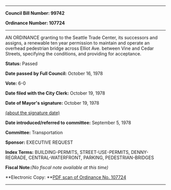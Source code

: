 

********

**Council Bill Number: 99742**
   
**Ordinance Number: 107724**
********

 AN ORDINANCE granting to the Seattle Trade Center, its successors and assigns, a renewable ten year permission to maintain and operate an overhead pedestrian bridge across Elliot Ave. between Vine and Cedar Streets, specifying the conditions, and providing for acceptance.

**Status:** Passed
   
**Date passed by Full Council:** October 16, 1978
   
**Vote:** 6-0
   
**Date filed with the City Clerk:** October 19, 1978
   
**Date of Mayor's signature:** October 19, 1978
   
[(about the signature date)](/~public/approvaldate.htm)
   
   
   
**Date introduced/referred to committee:** September 5, 1978
   
**Committee:** Transportation
   
**Sponsor:** EXECUTIVE REQUEST
   
   
**Index Terms:** BUILDING-PERMITS, STREET-USE-PERMITS, DENNY-REGRADE, CENTRAL-WATERFRONT, PARKING, PEDESTRIAN-BRIDGES

**Fiscal Note:**_(No fiscal note available at this time)_

**Electronic Copy: **[PDF scan of Ordinance No. 107724](/~archives/Ordinances/Ord_107724.pdf)

********

